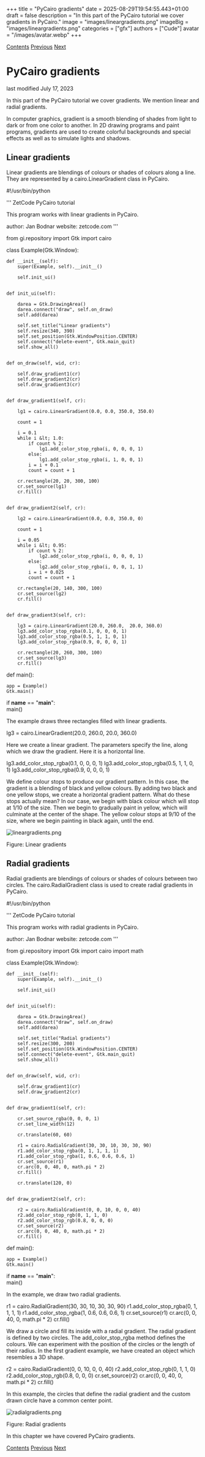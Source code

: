 +++
title = "PyCairo gradients"
date = 2025-08-29T19:54:55.443+01:00
draft = false
description = "In this part of the PyCairo tutorial we cover gradients in PyCairo."
image = "images/lineargradients.png"
imageBig = "images/lineargradients.png"
categories = ["gfx"]
authors = ["Cude"]
avatar = "/images/avatar.webp"
+++

[Contents](..)
[Previous](../shapesfills/)
[Next](../clipmask/)

# PyCairo gradients

last modified July 17, 2023

In this part of the PyCairo tutorial we cover gradients. We mention linear and
radial gradients. 

In computer graphics, gradient is a smooth blending of shades from light to 
dark or from one color to another. In 2D drawing programs and paint programs, 
gradients are used to create colorful backgrounds and special effects as well 
as to simulate lights and shadows. 

## Linear gradients

Linear gradients are blendings of colours or shades of colours along a line. 
They are represented by a cairo.LinearGradient class in PyCairo.

#!/usr/bin/python

'''
ZetCode PyCairo tutorial 

This program works with linear
gradients in PyCairo.

author: Jan Bodnar
website: zetcode.com
'''

from gi.repository import Gtk
import cairo

class Example(Gtk.Window):

    def __init__(self):
        super(Example, self).__init__()
        
        self.init_ui()
        
        
    def init_ui(self):    

        darea = Gtk.DrawingArea()
        darea.connect("draw", self.on_draw)
        self.add(darea)

        self.set_title("Linear gradients")
        self.resize(340, 390)
        self.set_position(Gtk.WindowPosition.CENTER)
        self.connect("delete-event", Gtk.main_quit)
        self.show_all()
        
    
    def on_draw(self, wid, cr):
        
        self.draw_gradient1(cr)
        self.draw_gradient2(cr)
        self.draw_gradient3(cr)
        
        
    def draw_gradient1(self, cr):

        lg1 = cairo.LinearGradient(0.0, 0.0, 350.0, 350.0)
       
        count = 1

        i = 0.1    
        while i &lt; 1.0: 
            if count % 2:
                lg1.add_color_stop_rgba(i, 0, 0, 0, 1)
            else:
                lg1.add_color_stop_rgba(i, 1, 0, 0, 1)
            i = i + 0.1
            count = count + 1      

        cr.rectangle(20, 20, 300, 100)
        cr.set_source(lg1)
        cr.fill()
        
        
    def draw_gradient2(self, cr):        

        lg2 = cairo.LinearGradient(0.0, 0.0, 350.0, 0)
       
        count = 1
         
        i = 0.05    
        while i &lt; 0.95: 
            if count % 2:
                lg2.add_color_stop_rgba(i, 0, 0, 0, 1)
            else:
                lg2.add_color_stop_rgba(i, 0, 0, 1, 1)
            i = i + 0.025
            count = count + 1        

        cr.rectangle(20, 140, 300, 100)
        cr.set_source(lg2)
        cr.fill()
        
        
    def draw_gradient3(self, cr):        

        lg3 = cairo.LinearGradient(20.0, 260.0,  20.0, 360.0)
        lg3.add_color_stop_rgba(0.1, 0, 0, 0, 1) 
        lg3.add_color_stop_rgba(0.5, 1, 1, 0, 1) 
        lg3.add_color_stop_rgba(0.9, 0, 0, 0, 1) 

        cr.rectangle(20, 260, 300, 100)
        cr.set_source(lg3)
        cr.fill()
        
    
def main():
    
    app = Example()
    Gtk.main()
        
        
if __name__ == "__main__":    
    main()

The example draws three rectangles filled with linear gradients.

lg3 = cairo.LinearGradient(20.0, 260.0,  20.0, 360.0)

Here we create a linear gradient. The parameters specify the line, along
which we draw the gradient. Here it is a horizontal line.

lg3.add_color_stop_rgba(0.1, 0, 0, 0, 1) 
lg3.add_color_stop_rgba(0.5, 1, 1, 0, 1) 
lg3.add_color_stop_rgba(0.9, 0, 0, 0, 1) 

We define colour stops to produce our gradient pattern. In this case, the
gradient is a blending of black and yellow colours. By adding two black and
one yellow stops, we create a horizontal gradient pattern. What do these
stops actually mean? In our case, we begin with black colour which will stop
at 1/10 of the size. Then we begin to gradually paint in yellow, which will
culminate at the center of the shape. The yellow colour stops at 9/10 of the
size, where we begin painting in black again, until the end.

![lineargradients.png](images/lineargradients.png)

Figure: Linear gradients

## Radial gradients

Radial gradients are blendings of colours or shades of colours between two circles. The 
cairo.RadialGradient class is used to create radial gradients
in PyCairo.

#!/usr/bin/python

'''
ZetCode PyCairo tutorial

This program works with radial
gradients in PyCairo.

author: Jan Bodnar
website: zetcode.com
'''

from gi.repository import Gtk
import cairo
import math

class Example(Gtk.Window):

    def __init__(self):
        super(Example, self).__init__()
        
        self.init_ui()
        
        
    def init_ui(self):    

        darea = Gtk.DrawingArea()
        darea.connect("draw", self.on_draw)
        self.add(darea)

        self.set_title("Radial gradients")
        self.resize(300, 200)
        self.set_position(Gtk.WindowPosition.CENTER)
        self.connect("delete-event", Gtk.main_quit)
        self.show_all()
        
    
    def on_draw(self, wid, cr):
        
        self.draw_gradient1(cr)
        self.draw_gradient2(cr)
        

    def draw_gradient1(self, cr):
        
        cr.set_source_rgba(0, 0, 0, 1)
        cr.set_line_width(12)

        cr.translate(60, 60)
        
        r1 = cairo.RadialGradient(30, 30, 10, 30, 30, 90)
        r1.add_color_stop_rgba(0, 1, 1, 1, 1)
        r1.add_color_stop_rgba(1, 0.6, 0.6, 0.6, 1)
        cr.set_source(r1)
        cr.arc(0, 0, 40, 0, math.pi * 2)
        cr.fill()
        
        cr.translate(120, 0)
        
        
    def draw_gradient2(self, cr):        

        r2 = cairo.RadialGradient(0, 0, 10, 0, 0, 40)
        r2.add_color_stop_rgb(0, 1, 1, 0)
        r2.add_color_stop_rgb(0.8, 0, 0, 0)
        cr.set_source(r2)
        cr.arc(0, 0, 40, 0, math.pi * 2)
        cr.fill()   
        
    
def main():
    
    app = Example()
    Gtk.main()
        
        
if __name__ == "__main__":    
    main()

In the example, we draw two radial gradients.

r1 = cairo.RadialGradient(30, 30, 10, 30, 30, 90)
r1.add_color_stop_rgba(0, 1, 1, 1, 1)
r1.add_color_stop_rgba(1, 0.6, 0.6, 0.6, 1)
cr.set_source(r1)
cr.arc(0, 0, 40, 0, math.pi * 2)
cr.fill()

We draw a circle and fill its inside with a radial gradient. 
The radial gradient is defined by two circles. The add_color_stop_rgba
method defines the colours. We can experiment with the position of the 
circles or the length of their radius. In the first gradient example, 
we have created an object which resembles a 3D shape.

r2 = cairo.RadialGradient(0, 0, 10, 0, 0, 40)
r2.add_color_stop_rgb(0, 1, 1, 0)
r2.add_color_stop_rgb(0.8, 0, 0, 0)
cr.set_source(r2)
cr.arc(0, 0, 40, 0, math.pi * 2)
cr.fill()  

In this example, the circles that define the radial gradient and the custom
drawn circle have a common center point.

![radialgradients.png](images/radialgradients.png)

Figure: Radial gradients

In this chapter we have covered PyCairo gradients.

[Contents](..) 
[Previous](../shapesfills/)
[Next](../clipmask/)